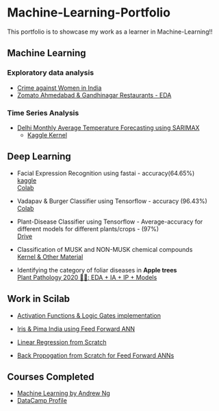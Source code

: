 # Machine-Learning-Portfolio

This portfolio is to showcase my work as a learner in Machine-Learning!!

## Machine Learning

### Exploratory data analysis

* [Crime against Women in India](https://github.com/memr5/Machine-Learning-Portfolio/tree/master/Machine%20Learning/EDA/Crime%20Against%20Women%20in%20India)
* [Zomato Ahmedabad & Gandhinagar Restaurants - EDA](https://github.com/memr5/Machine-Learning-Portfolio/tree/master/Machine%20Learning/EDA/Zomato%20Ahmedabad%20%26%20Gandhinagar%20Restaurants)  

### Time Series Analysis  

* [Delhi Monthly Average Temperature Forecasting using SARIMAX](https://github.com/memr5/Machine-Learning-Portfolio/tree/master/Machine%20Learning/Time%20Series/Delhi%20Temperature%20Forecasting)  
  * [Kaggle Kernel](https://www.kaggle.com/meemr5/delhi-temperature-forecasting-using-sarimax?scriptVersionId=27964535)

## Deep Learning

* Facial Expression Recognition using fastai - accuracy(64.65%)  
[kaggle](https://www.kaggle.com/meemr5/facial-expression-recognition)  
[Colab](https://drive.google.com/open?id=1jimbkBJDgVEB1UYZ_XxB8UkLN8kygh9u)  

* Vadapav & Burger Classifier using Tensorflow - accuracy (96.43%)  
[Colab](https://drive.google.com/open?id=1hOD0dy2H9xNEi9cBHqiMT40nnT3zVUFz)

* Plant-Disease Classifier using Tensorflow - Average-accuracy for different models for different plants/crops - (97%)  
[Drive](https://drive.google.com/drive/folders/1ayNWiYI7_cXbgCoAj7npxq9hCABaT9Rk?usp=sharing)

* Classification of MUSK and NON-MUSK chemical compounds  
[Kernel & Other Material](https://github.com/memr5/Machine-Learning-Portfolio/tree/master/Deep%20Learning/MUSK%20%26%20NON-MUSK%20Compounds%20Classification)

* Identifying the category of foliar diseases in **Apple trees**  
[Plant Pathology 2020 🍎🍃: EDA + IA + IP + Models](https://www.kaggle.com/meemr5/plant-pathology-2020-eda-ia-ip-models)


## Work in Scilab

* [Activation Functions & Logic Gates implementation](https://github.com/memr5/Machine-Learning-Portfolio/tree/master/Matlab/Activation%20Functions%20%26%20Logic%20Gates)

* [Iris & Pima India using Feed Forward ANN](https://github.com/memr5/Machine-Learning-Portfolio/tree/master/Matlab/Iris%20%26%20Pima%20India%20using%20ANN)

* [Linear Regression from Scratch](https://github.com/memr5/Machine-Learning-Portfolio/tree/master/Matlab/Linear%20Regression%20from%20Scratch)

* [Back Propogation from Scratch for Feed Forward ANNs](https://github.com/memr5/Machine-Learning-Portfolio/tree/master/Matlab/Back%20Porpogation%20from%20Scratch%20for%20Feed%20Forward%20ANN)

## Courses Completed  

* [Machine Learning by Andrew Ng](https://www.coursera.org/account/accomplishments/verify/J5B7ZEL8RP4U)
* [DataCamp Profile](https://www.datacamp.com/profile/memr5)  
